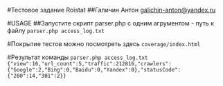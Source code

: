 #Тестовое задание Roistat
##Галичин Антон galichin-anton@yandex.ru

#USAGE
##Запустите скрипт parser.php с одним агрументом - путь к файлу
```parser.php access_log.txt```

#Покрытие тестов можно посмотреть здесь
```coverage/index.html```

#Результат команды 
```parser.php access_log.txt```
```{"view":16,"url_count":5,"traffic":212816,"crawlers":{"Google":2,"Bing":0,"Baidu":0,"Yandex":0},"statusCode":{"200":14,"301":2}}```

